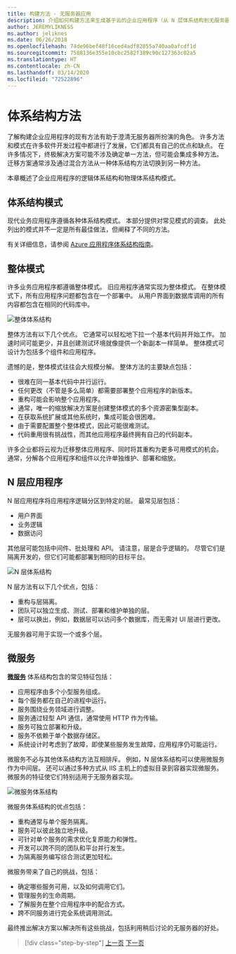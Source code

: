 ```yaml
---
title: 构建方法 - 无服务器应用
description: 介绍如何构建方法来生成基于云的企业应用程序（从 N 层体系结构到无服务器）。
author: JEREMYLIKNESS
ms.author: jeliknes
ms.date: 06/26/2018
ms.openlocfilehash: 74de96bef48f16ced4adf82855a740aa0afcdf1d
ms.sourcegitcommit: 7588136e355e10cbc2582f389c90c127363c02a5
ms.translationtype: HT
ms.contentlocale: zh-CN
ms.lasthandoff: 03/14/2020
ms.locfileid: "72522896"
---
```

# <a name="architecture-approaches"></a>体系结构方法

了解构建企业应用程序的现有方法有助于澄清无服务器所扮演的角色。 许多方法和模式在许多软件开发过程中都进行了发展，它们都具有自己的优点和缺点。 在许多情况下，终极解决方案可能不涉及确定单一方法，但可能会集成多种方法。 迁移方案通常涉及通过混合方法从一种体系结构方法切换到另一种方法。

本章概述了企业应用程序的逻辑体系结构和物理体系结构模式。

## <a name="architecture-patterns"></a>体系结构模式

现代业务应用程序遵循各种体系结构模式。 本部分提供对常见模式的调查。 此处列出的模式并不一定是所有最佳做法，但阐释了不同的方法。

有关详细信息，请参阅 [Azure 应用程序体系结构指南](https://docs.microsoft.com/azure/architecture/guide/)。

## <a name="monoliths"></a>整体模式

许多业务应用程序都遵循整体模式。 旧应用程序通常实现为整体模式。 在整体模式下，所有应用程序问题都包含在一个部署中。 从用户界面到数据库调用的所有内容都包含在相同的代码库中。

![整体体系结构](./media/monolith-architecture.png)

整体方法有以下几个优点。 它通常可以轻松地下拉一个基本代码并开始工作。 加速时间可能更少，并且创建测试环境就像提供一个新副本一样简单。 整体模式可设计为包括多个组件和应用程序。

遗憾的是，整体模式往往会大规模分解。 整体方法的主要缺点包括：

- 很难在同一基本代码中并行运行。
- 任何更改（不管是多么简单）都需要部署整个应用程序的新版本。
- 重构可能会影响整个应用程序。
- 通常，唯一的缩放解决方案是创建整体模式的多个资源密集型副本。
- 在获取系统扩展或其他系统时，集成可能会很困难。
- 由于需要配置整个整体模式，因此可能很难测试。
- 代码重用很有挑战性，而其他应用程序最终拥有自己的代码副本。

许多企业都将云视为迁移整体应用程序、同时将其重构为更多可用模式的机会。 通常，分解各个应用程序和组件以允许单独维护、部署和缩放。

## <a name="n-layer-applications"></a>N 层应用程序

N 层应用程序将应用程序逻辑分区到特定的层。 最常见层包括：

- 用户界面
- 业务逻辑
- 数据访问

其他层可能包括中间件、批处理和 API。 请注意，层是合乎逻辑的。 尽管它们是隔离开发的，但它们可能都部署到相同的目标平台。

![N 层体系结构](./media/n-layer-architecture.png)

N 层方法有以下几个优点，包括：

- 重构与层隔离。
- 团队可以独立生成、测试、部署和维护单独的层。
- 层可以换出，例如，数据层可以访问多个数据库，而无需对 UI 层进行更改。

无服务器可用于实现一个或多个层。

## <a name="microservices"></a>微服务

**[微服务](https://docs.microsoft.com/azure/architecture/guide/architecture-styles/microservices)** 体系结构包含的常见特征包括：

- 应用程序由多个小型服务组成。
- 每个服务都在自己的进程中运行。
- 服务围绕业务领域进行调整。
- 服务通过轻型 API 通信，通常使用 HTTP 作为传输。
- 服务可独立部署和升级。
- 服务不依赖于单个数据存储区。
- 系统设计时考虑到了故障，即使某些服务发生故障，应用程序仍可能运行。

微服务不必与其他体系结构方法互相排斥。 例如，N 层体系结构可以使用微服务作为中间层。 还可以通过多种方式从 IIS 主机上的虚拟目录到容器实现微服务。 微服务的特征使它们特别适用于无服务器实现。

![微服务体系结构](./media/microservices-architecture.png)

微服务体系结构的优点包括：

- 重构通常与单个服务隔离。
- 服务可以彼此独立地升级。
- 可针对单个服务的需求优化复原能力和弹性。
- 开发可以跨不同的团队和平台并行发生。
- 为隔离服务编写综合测试更加轻松。

微服务带来了自己的挑战，包括：

- 确定哪些服务可用，以及如何调用它们。
- 管理服务的生命周期。
- 了解服务在整个应用程序中的配合方式。
- 跨不同服务进行完全系统调用测试。

最终推出解决方案以解决所有这些挑战，包括利用稍后讨论的无服务器的好处。

>[!div class="step-by-step"]
>[上一页](index.md)
>[下一页](architecture-deployment-approaches.md)

